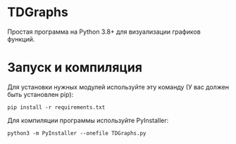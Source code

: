 # TDGraphs
Простая программа на Python 3.8+ для визуализации графиков функций.

# Запуск и компиляция
Для установки нужных модулей используйте эту команду (У вас должен быть установлен pip):
```
pip install -r requirements.txt
```
Для компиляции программы используйте PyInstaller:
```
python3 -m PyInstaller --onefile TDGraphs.py
```

